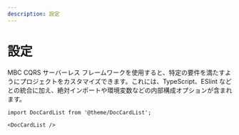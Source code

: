 ```yaml
---
description: 設定
---
```


# 設定

MBC CQRS サーバーレス フレームワークを使用すると、特定の要件を満たすようにプロジェクトをカスタマイズできます。これには、TypeScript、ESlint などとの統合に加え、絶対インポートや環境変数などの内部構成オプションが含まれます。

```mdx-code-block
import DocCardList from '@theme/DocCardList';

<DocCardList />
```
